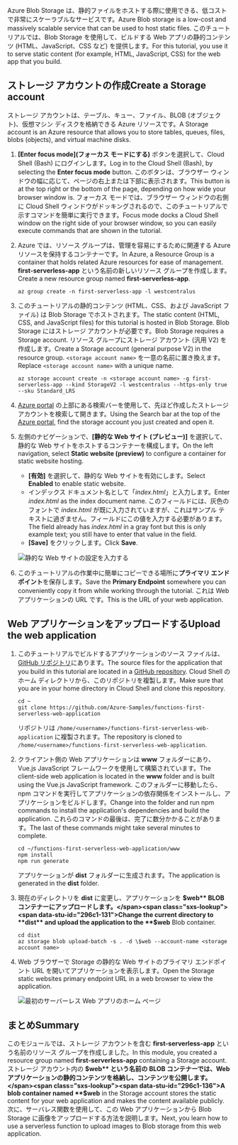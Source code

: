 <span data-ttu-id="296c1-101">Azure Blob Storage は、静的ファイルをホストする際に使用できる、低コストで非常にスケーラブルなサービスです。</span><span class="sxs-lookup"><span data-stu-id="296c1-101">Azure Blob storage is a low-cost and massively scalable service that can be used to host static files.</span></span> <span data-ttu-id="296c1-102">このチュートリアルでは、Blob Storage を使用して、ビルドする Web アプリの静的コンテンツ (HTML、JavaScript、CSS など) を提供します。</span><span class="sxs-lookup"><span data-stu-id="296c1-102">For this tutorial, you use it to serve static content (for example, HTML, JavaScript, CSS) for the web app that you build.</span></span>

## <a name="create-a-storage-account"></a><span data-ttu-id="296c1-103">ストレージ アカウントの作成</span><span class="sxs-lookup"><span data-stu-id="296c1-103">Create a Storage account</span></span>

<span data-ttu-id="296c1-104">ストレージ アカウントは、テーブル、キュー、ファイル、BLOB (オブジェクト)、仮想マシン ディスクを格納できる Azure リソースです。</span><span class="sxs-lookup"><span data-stu-id="296c1-104">A Storage account is an Azure resource that allows you to store tables, queues, files, blobs (objects), and virtual machine disks.</span></span>

1. <span data-ttu-id="296c1-105">**[Enter focus mode]\(フォーカス モードにする\)** ボタンを選択して、Cloud Shell (Bash) にログインします。</span><span class="sxs-lookup"><span data-stu-id="296c1-105">Log in to the Cloud Shell (Bash), by selecting the **Enter focus mode** button.</span></span> <span data-ttu-id="296c1-106">このボタンは、ブラウザー ウィンドウの幅に応じて、ページの右上または下部に表示されます。</span><span class="sxs-lookup"><span data-stu-id="296c1-106">This button is at the top right or the bottom of the page, depending on how wide your browser window is.</span></span> <span data-ttu-id="296c1-107">フォーカス モードでは、ブラウザー ウィンドウの右側に Cloud Shell ウィンドウがドッキングされるので、このチュートリアルで示すコマンドを簡単に実行できます。</span><span class="sxs-lookup"><span data-stu-id="296c1-107">Focus mode docks a Cloud Shell window on the right side of your browser window, so you can easily execute commands that are shown in the tutorial.</span></span>

1. <span data-ttu-id="296c1-108">Azure では、リソース グループは、管理を容易にするために関連する Azure リソースを保持するコンテナーです。</span><span class="sxs-lookup"><span data-stu-id="296c1-108">In Azure, a Resource Group is a container that holds related Azure resources for ease of management.</span></span> <span data-ttu-id="296c1-109">**first-serverless-app** という名前の新しいリソース グループを作成します。</span><span class="sxs-lookup"><span data-stu-id="296c1-109">Create a new resource group named **first-serverless-app**.</span></span>

    ```azurecli
    az group create -n first-serverless-app -l westcentralus
    ```

1. <span data-ttu-id="296c1-110">このチュートリアルの静的コンテンツ (HTML、CSS、および JavaScript ファイル) は Blob Storage でホストされます。</span><span class="sxs-lookup"><span data-stu-id="296c1-110">The static content (HTML, CSS, and JavaScript files) for this tutorial is hosted in Blob Storage.</span></span> <span data-ttu-id="296c1-111">Blob Storage にはストレージ アカウントが必要です。</span><span class="sxs-lookup"><span data-stu-id="296c1-111">Blob Storage requires a Storage account.</span></span> <span data-ttu-id="296c1-112">リソース グループにストレージ アカウント (汎用 V2) を作成します。</span><span class="sxs-lookup"><span data-stu-id="296c1-112">Create a Storage account (general purpose V2) in the resource group.</span></span> <span data-ttu-id="296c1-113">`<storage account name>` を一意の名前に置き換えます。</span><span class="sxs-lookup"><span data-stu-id="296c1-113">Replace `<storage account name>` with a unique name.</span></span>

    ```azurecli
    az storage account create -n <storage account name> -g first-serverless-app --kind StorageV2 -l westcentralus --https-only true --sku Standard_LRS
    ```

1. <span data-ttu-id="296c1-114">[Azure portal](https://portal.azure.com) の上部にある検索バーを使用して、先ほど作成したストレージ アカウントを検索して開きます。</span><span class="sxs-lookup"><span data-stu-id="296c1-114">Using the Search bar at the top of the [Azure portal](https://portal.azure.com), find the storage account you just created and open it.</span></span>

1. <span data-ttu-id="296c1-115">左側のナビゲーションで、**[静的な Web サイト (プレビュー)]** を選択して、静的な Web サイトをホストするコンテナーを構成します。</span><span class="sxs-lookup"><span data-stu-id="296c1-115">On the left navigation, select **Static website (preview)** to configure a container for static website hosting.</span></span>
    - <span data-ttu-id="296c1-116">**[有効]** を選択して、静的な Web サイトを有効にします。</span><span class="sxs-lookup"><span data-stu-id="296c1-116">Select **Enabled** to enable static website.</span></span>
    - <span data-ttu-id="296c1-117">インデックス ドキュメント名として「*index.html*」と入力します。</span><span class="sxs-lookup"><span data-stu-id="296c1-117">Enter *index.html* as the index document name.</span></span> <span data-ttu-id="296c1-118">このフィールドには、灰色のフォントで *index.html* が既に入力されていますが、これはサンプル テキストに過ぎません。フィールドにこの値を入力する必要があります。</span><span class="sxs-lookup"><span data-stu-id="296c1-118">The field already has *index.html* in a gray font but this is only example text; you still have to enter that value in the field.</span></span>
    - <span data-ttu-id="296c1-119">**[Save]** をクリックします。</span><span class="sxs-lookup"><span data-stu-id="296c1-119">Click **Save**.</span></span>
    
    ![静的な Web サイトの設定を入力する](media/functions-first-serverless-web-app/1-storage-static-website.png)

1. <span data-ttu-id="296c1-121">このチュートリアルの作業中に簡単にコピーできる場所に**プライマリ エンドポイント**を保存します。</span><span class="sxs-lookup"><span data-stu-id="296c1-121">Save the **Primary Endpoint** somewhere you can conveniently copy it from while working through the tutorial.</span></span> <span data-ttu-id="296c1-122">これは Web アプリケーションの URL です。</span><span class="sxs-lookup"><span data-stu-id="296c1-122">This is the URL of your web application.</span></span>

## <a name="upload-the-web-application"></a><span data-ttu-id="296c1-123">Web アプリケーションをアップロードする</span><span class="sxs-lookup"><span data-stu-id="296c1-123">Upload the web application</span></span>

1. <span data-ttu-id="296c1-124">このチュートリアルでビルドするアプリケーションのソース ファイルは、[GitHub リポジトリ](https://github.com/Azure-Samples/functions-first-serverless-web-application)にあります。</span><span class="sxs-lookup"><span data-stu-id="296c1-124">The source files for the application that you build in this tutorial are located in a [GitHub repository](https://github.com/Azure-Samples/functions-first-serverless-web-application).</span></span> <span data-ttu-id="296c1-125">Cloud Shell のホーム ディレクトリから、このリポジトリを複製します。</span><span class="sxs-lookup"><span data-stu-id="296c1-125">Make sure that you are in your home directory in Cloud Shell and clone this repository.</span></span>

    ```azurecli
    cd ~
    git clone https://github.com/Azure-Samples/functions-first-serverless-web-application
    ```

    <span data-ttu-id="296c1-126">リポジトリは `/home/<username>/functions-first-serverless-web-application` に複製されます。</span><span class="sxs-lookup"><span data-stu-id="296c1-126">The repository is cloned to `/home/<username>/functions-first-serverless-web-application`.</span></span>

1. <span data-ttu-id="296c1-127">クライアント側の Web アプリケーションは **www** フォルダーにあり、Vue.js JavaScript フレームワークを使用して構築されています。</span><span class="sxs-lookup"><span data-stu-id="296c1-127">The client-side web application is located in the **www** folder and is built using the Vue.js JavaScript framework.</span></span> <span data-ttu-id="296c1-128">このフォルダーに移動したら、npm コマンドを実行してアプリケーションの依存関係をインストールし、アプリケーションをビルドします。</span><span class="sxs-lookup"><span data-stu-id="296c1-128">Change into the folder and run npm commands to install the application's dependencies and build the application.</span></span> <span data-ttu-id="296c1-129">これらのコマンドの最後は、完了に数分かかることがあります。</span><span class="sxs-lookup"><span data-stu-id="296c1-129">The last of these commands might take several minutes to complete.</span></span>

    ```azurecli
    cd ~/functions-first-serverless-web-application/www
    npm install
    npm run generate
    ```

    <span data-ttu-id="296c1-130">アプリケーションが **dist** フォルダーに生成されます。</span><span class="sxs-lookup"><span data-stu-id="296c1-130">The application is generated in the **dist** folder.</span></span>

1. <span data-ttu-id="296c1-131">現在のディレクトリを **dist** に変更し、アプリケーションを **$web** BLOB コンテナーにアップロードします。</span><span class="sxs-lookup"><span data-stu-id="296c1-131">Change the current directory to **dist** and upload the application to the **$web** Blob container.</span></span>

    ```azurecli
    cd dist
    az storage blob upload-batch -s . -d \$web --account-name <storage account name>
    ```

1. <span data-ttu-id="296c1-132">Web ブラウザーで Storage の静的な Web サイトのプライマリ エンドポイント URL を開いてアプリケーションを表示します。</span><span class="sxs-lookup"><span data-stu-id="296c1-132">Open the Storage static websites primary endpoint URL in a web browser to view the application.</span></span>

    ![最初のサーバーレス Web アプリのホーム ページ](media/functions-first-serverless-web-app/1-app-screenshot-new.png)


## <a name="summary"></a><span data-ttu-id="296c1-134">まとめ</span><span class="sxs-lookup"><span data-stu-id="296c1-134">Summary</span></span>

<span data-ttu-id="296c1-135">このモジュールでは、ストレージ アカウントを含む **first-serverless-app** という名前のリソース グループを作成しました。</span><span class="sxs-lookup"><span data-stu-id="296c1-135">In this module, you created a resource group named **first-serverless-app** containing a Storage account.</span></span> <span data-ttu-id="296c1-136">ストレージ アカウント内の **$web** という名前の BLOB コンテナーでは、Web アプリケーションの静的コンテンツを格納し、コンテンツを公開します。</span><span class="sxs-lookup"><span data-stu-id="296c1-136">A blob container named **$web** in the Storage account stores the static content for your web application and makes the content available publicly.</span></span> <span data-ttu-id="296c1-137">次に、サーバレス関数を使用して、この Web アプリケーションから Blob Storage に画像をアップロードする方法を説明します。</span><span class="sxs-lookup"><span data-stu-id="296c1-137">Next, you learn how to use a serverless function to upload images to Blob storage from this web application.</span></span>
